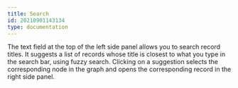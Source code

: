 ```yaml
---
title: Search
id: 20210901143134
type: documentation
---
```


The text field at the top of the left side panel allows you to search record titles. It suggests a list of records whose title is closest to what you type in the search bar, using fuzzy search. Clicking on a suggestion selects the corresponding node in the graph and opens the corresponding record in the right side panel.

